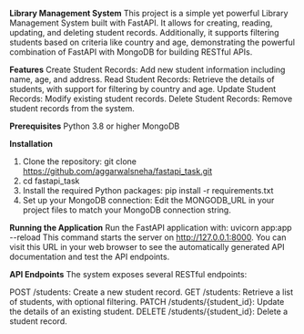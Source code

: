 **Library Management System**
This project is a simple yet powerful Library Management System built with FastAPI. It allows for creating, reading, updating, and deleting student records. Additionally, it supports filtering students based on criteria like country and age, demonstrating the powerful combination of FastAPI with MongoDB for building RESTful APIs.

**Features**
Create Student Records: Add new student information including name, age, and address.
Read Student Records: Retrieve the details of students, with support for filtering by country and age.
Update Student Records: Modify existing student records.
Delete Student Records: Remove student records from the system.

**Prerequisites**
Python 3.8 or higher
MongoDB

**Installation**
1. Clone the repository:
git clone https://github.com/aggarwalsneha/fastapi_task.git
2. cd fastapi_task
3. Install the required Python packages:
pip install -r requirements.txt
4. Set up your MongoDB connection:
Edit the MONGODB_URL in your project files to match your MongoDB connection string.

**Running the Application**
Run the FastAPI application with:
uvicorn app:app --reload
This command starts the server on http://127.0.0.1:8000. You can visit this URL in your web browser to see the automatically generated API documentation and test the API endpoints.

**API Endpoints**
The system exposes several RESTful endpoints:

POST /students: Create a new student record.
GET /students: Retrieve a list of students, with optional filtering.
PATCH /students/{student_id}: Update the details of an existing student.
DELETE /students/{student_id}: Delete a student record.
